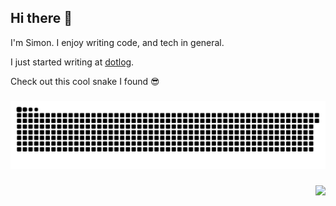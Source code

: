 ## Hi there 👋

I'm Simon. I enjoy writing code, and tech in general.

I just started writing at [dotlog](https://simeg.github.io/).

Check out this cool snake I found 😎

###

<img src="output/snake.svg" alt="Snake animation" />

###

<div align="right">
  <img src="https://visitor-badge.laobi.icu/badge?page_id=simeg.simeg&"  />
</div>

###
